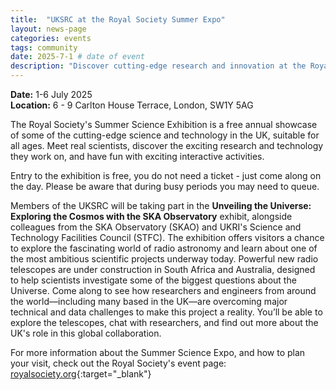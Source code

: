 ```yaml
---
title:  "UKSRC at the Royal Society Summer Expo"
layout: news-page
categories: events
tags: community
date: 2025-7-1 # date of event
description: "Discover cutting-edge research and innovation at the Royal Society's unmissable Summer Science Exhibition, 1 – 6 July 2025. This free event, suitable for all ages, showcases the latest research from across the UK, through interactive exhibits, hands-on activities and talks."
---
```

**Date:** 1-6 July 2025 <br>
**Location:** 6 - 9 Carlton House Terrace, London, SW1Y 5AG

The Royal Society's Summer Science Exhibition is a free annual showcase of some of the cutting-edge science and technology in the UK, suitable for all ages. Meet real scientists, discover the exciting research and technology they work on, and have fun with exciting interactive activities.

Entry to the exhibition is free, you do not need a ticket - just come along on the day. Please be aware that during busy periods you may need to queue.

Members of the UKSRC will be taking part in the **Unveiling the Universe: Exploring the Cosmos with the SKA Observatory** exhibit, alongside colleagues from the SKA Observatory (SKAO) and UKRI's Science and Technology Facilities Council (STFC). The exhibition offers visitors a chance to explore the fascinating world of radio astronomy and learn about one of the most ambitious scientific projects underway today. Powerful new radio telescopes are under construction in South Africa and Australia, designed to help scientists investigate some of the biggest questions about the Universe. Come along to see how researchers and engineers from around the world—including many based in the UK—are overcoming major technical and data challenges to make this project a reality. You’ll be able to explore the telescopes, chat with researchers, and find out more about the UK's role in this global collaboration.

For more information about the Summer Science Expo, and how to plan your visit, check out the Royal Society's event page: [royalsociety.org](https://royalsociety.org/science-events-and-lectures/summer-science-exhibition/plan-your-visit/){:target="_blank"}
